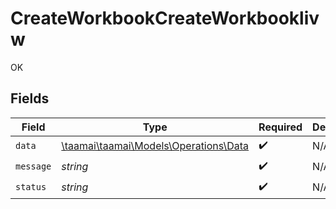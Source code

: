 # CreateWorkbookCreateWorkbooklivw

OK


## Fields

| Field                                                                    | Type                                                                     | Required                                                                 | Description                                                              |
| ------------------------------------------------------------------------ | ------------------------------------------------------------------------ | ------------------------------------------------------------------------ | ------------------------------------------------------------------------ |
| `data`                                                                   | [\taamai\taamai\Models\Operations\Data](../../Models/Operations/Data.md) | :heavy_check_mark:                                                       | N/A                                                                      |
| `message`                                                                | *string*                                                                 | :heavy_check_mark:                                                       | N/A                                                                      |
| `status`                                                                 | *string*                                                                 | :heavy_check_mark:                                                       | N/A                                                                      |